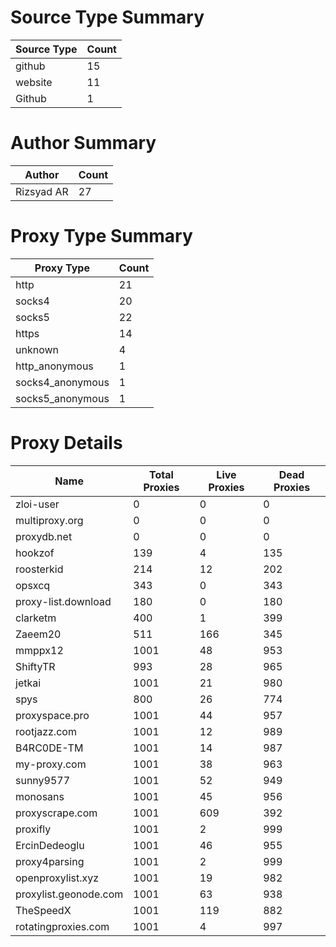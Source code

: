 # Source Type Summary

| Source Type | Count |
|-------------|-------|
| github | 15 |
| website | 11 |
| Github | 1 |


# Author Summary

| Author | Count |
|--------|-------|
| Rizsyad AR | 27 |


# Proxy Type Summary

| Proxy Type | Count |
|------------|-------|
| http | 21 |
| socks4 | 20 |
| socks5 | 22 |
| https | 14 |
| unknown | 4 |
| http_anonymous | 1 |
| socks4_anonymous | 1 |
| socks5_anonymous | 1 |


# Proxy Details

| Name | Total Proxies | Live Proxies | Dead Proxies |
|------|---------------|--------------|---------------|
| zloi-user | 0 | 0 | 0 |
| multiproxy.org | 0 | 0 | 0 |
| proxydb.net | 0 | 0 | 0 |
| hookzof | 139 | 4 | 135 |
| roosterkid | 214 | 12 | 202 |
| opsxcq | 343 | 0 | 343 |
| proxy-list.download | 180 | 0 | 180 |
| clarketm | 400 | 1 | 399 |
| Zaeem20 | 511 | 166 | 345 |
| mmppx12 | 1001 | 48 | 953 |
| ShiftyTR | 993 | 28 | 965 |
| jetkai | 1001 | 21 | 980 |
| spys | 800 | 26 | 774 |
| proxyspace.pro | 1001 | 44 | 957 |
| rootjazz.com | 1001 | 12 | 989 |
| B4RC0DE-TM | 1001 | 14 | 987 |
| my-proxy.com | 1001 | 38 | 963 |
| sunny9577 | 1001 | 52 | 949 |
| monosans | 1001 | 45 | 956 |
| proxyscrape.com | 1001 | 609 | 392 |
| proxifly | 1001 | 2 | 999 |
| ErcinDedeoglu | 1001 | 46 | 955 |
| proxy4parsing | 1001 | 2 | 999 |
| openproxylist.xyz | 1001 | 19 | 982 |
| proxylist.geonode.com | 1001 | 63 | 938 |
| TheSpeedX | 1001 | 119 | 882 |
| rotatingproxies.com | 1001 | 4 | 997 |
